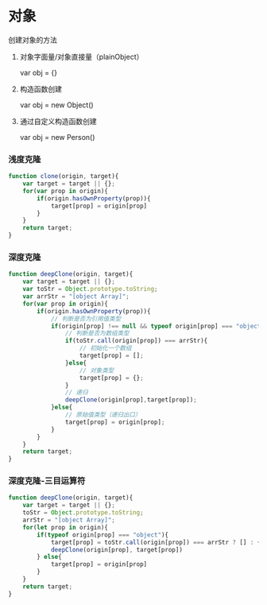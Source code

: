 # 对象

创建对象的方法

1. 对象字面量/对象直接量（plainObject）

   var obj = {}

2. 构造函数创建

   var obj = new Object()
   
3. 通过自定义构造函数创建

	var obj = new Person()





### 浅度克隆

```js
function clone(origin, target){
	var target = target || {};
	for(var prop in origin){
		if(origin.hasOwnProperty(prop)){
			target[prop] = origin[prop]
		}
	}
	return target;
}
```



### 深度克隆

```js
function deepClone(origin, target){
	var target = target || {};
	var toStr = Object.prototype.toString;
	var arrStr = "[object Array]";
	for(var prop in origin){
		if(origin.hasOwnProperty(prop)){
			// 判断是否为引用值类型
			if(origin[prop] !== null && typeof origin[prop] === "object"){
				// 判断是否为数组类型
				if(toStr.call(origin[prop]) === arrStr){
					// 初始化一个数组
					target[prop] = [];
				}else{
					// 对象类型
					target[prop] = {};
				}
				// 递归
				deepClone(origin[prop],target[prop]);
			}else{
				// 原始值类型（递归出口）
				target[prop] = origin[prop];
			}
		}
	}
	return target;
}
```



### 深度克隆-三目运算符

```js
function deepClone(origin, target){
    var target = target || {};
    toStr = Object.prototype.toString;
    arrStr = "[object Array]";
    for(let prop in origin){
        if(typeof origin[prop] === "object"){
            target[prop] = toStr.call(origin[prop]) === arrStr ? [] : {};
            deepClone(origin[prop], target[prop])
        } else{
            target[prop] = origin[prop]
        }
    }
    return target;
}
```































